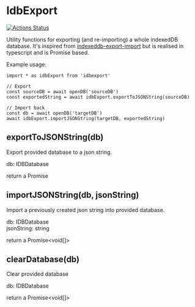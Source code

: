 # IdbExport

[![Actions Status](https://github.com/markomannux/memembed/workflows/Build%20and%20Test/badge.svg)](https://github.com/markomannux/idbexport/actions)

Utility functions for exporting (and re-importing) a whole indexedDB database. It's inspired from [indexeddb-export-import](https://www.npmjs.com/package/indexeddb-export-import) but is realised in typescript and is Promise based.

Example usage:

```
import * as idbExport from 'idbexport'

// Export
const sourceDB = await openDB('sourceDB')
const exportedString = await idbExport.exportToJSONString(sourceDB)

// Import back
const db = await openDB('targetDB')
await idbExport.importJSONString(targetDB, exportedString)

```

## exportToJSONString(db)
Export provided database to a json string.

db: IDBDatabase

return a Promise<string>

## importJSONString(db, jsonString)
Import a previously created json string into provided database.

db: IDBDatabase  
jsonString: string

return a Promise<void[]>

## clearDatabase(db)
Clear provided database

db: IDBDatabase

return a Promise<void[]>

